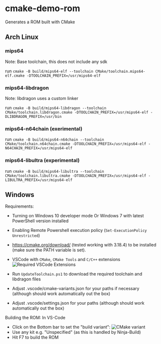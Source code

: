 # cmake-demo-rom
Generates a ROM built with CMake

## Arch Linux

### mips64

Note: Base toolchain, this does not include any sdk

run `cmake -B build/mips64-elf --toolchain CMake/toolchain.mips64-elf.cmake -DTOOLCHAIN_PREFIX=/usr/mips64-elf`

### mips64-libdragon

Note: libdragon uses a custom linker

run `cmake -B build/mips64-libdragon --toolchain CMake/toolchain.libdragon.cmake -DTOOLCHAIN_PREFIX=/usr/mips64-elf -DLIBDRAGON_PREFIX=/usr/bin`

### mips64-n64chain (exerimental)

run `cmake -B build/mips64-n64chain --toolchain CMake/toolchain.n64chain.cmake -DTOOLCHAIN_PREFIX=/usr/mips64-elf -N64CHAIN_PREFIX=/usr/mips64-elf`

### mips64-libultra (experimental)

run `cmake -B build/mips64-libultra --toolchain CMake/toolchain.libultra.cmake -DTOOLCHAIN_PREFIX=/usr/mips64-elf -LIBULTRA_PREFIX=/usr/mips64-elf`

## Windows

Requirements:
* Turning on Windows 10 developer mode Or Windows 7 with latest PowerShell version installed
* Enabling Remote Powershell execution policy (`Set-ExecutionPolicy Unrestricted`)
* https://cmake.org/download/ (tested working with 3.18.4) to be installed (make sure the PATH variable is set).
* VSCode with `CMake`, `CMake Tools` and `C/C++` extensions
![Required VSCode Extensions](vscode-extensions.png)

* Run `UpdateToolchain.ps1` to download the required toolchain and libdragon files
* Adjust .vscode/cmake-variants.json for your paths if necessary (although should work automatically out the box)
* Adjust .vscode/settings.json for your paths (although should work automatically out the box)

Building the ROM:
In VS-Code
* Click on the Bottom bar to set the "build variant": ![CMake variant](vscode-set-variant.png)
* Use any kit e.g. "Unspecified" (as this is handled by Ninja-Build)
* Hit F7 to build the ROM
